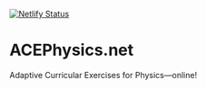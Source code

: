 [![Netlify Status](https://api.netlify.com/api/v1/badges/05369a56-6aba-4ef5-ac61-4cf7f33ef964/deploy-status)](https://app.netlify.com/sites/mystifying-jones-b12d69/deploys)

# ACEPhysics.net

Adaptive Curricular Exercises for Physics—online!
